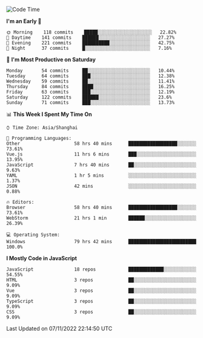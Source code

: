 <!--START_SECTION:waka-->
![Code Time](http://img.shields.io/badge/Code%20Time-1%2C462%20hrs%208%20mins-blue)

**I'm an Early 🐤** 

```text
🌞 Morning    118 commits    █████░░░░░░░░░░░░░░░░░░░░   22.82% 
🌆 Daytime    141 commits    ██████░░░░░░░░░░░░░░░░░░░   27.27% 
🌃 Evening    221 commits    ██████████░░░░░░░░░░░░░░░   42.75% 
🌙 Night      37 commits     █░░░░░░░░░░░░░░░░░░░░░░░░   7.16%

```
📅 **I'm Most Productive on Saturday** 

```text
Monday       54 commits     ██░░░░░░░░░░░░░░░░░░░░░░░   10.44% 
Tuesday      64 commits     ███░░░░░░░░░░░░░░░░░░░░░░   12.38% 
Wednesday    59 commits     ██░░░░░░░░░░░░░░░░░░░░░░░   11.41% 
Thursday     84 commits     ████░░░░░░░░░░░░░░░░░░░░░   16.25% 
Friday       63 commits     ███░░░░░░░░░░░░░░░░░░░░░░   12.19% 
Saturday     122 commits    ██████░░░░░░░░░░░░░░░░░░░   23.6% 
Sunday       71 commits     ███░░░░░░░░░░░░░░░░░░░░░░   13.73%

```


📊 **This Week I Spent My Time On** 

```text
⌚︎ Time Zone: Asia/Shanghai

💬 Programming Languages: 
Other                    58 hrs 40 mins      ██████████████████░░░░░░░   73.61% 
Vue.js                   11 hrs 6 mins       ███░░░░░░░░░░░░░░░░░░░░░░   13.95% 
JavaScript               7 hrs 40 mins       ██░░░░░░░░░░░░░░░░░░░░░░░   9.63% 
YAML                     1 hr 5 mins         ░░░░░░░░░░░░░░░░░░░░░░░░░   1.37% 
JSON                     42 mins             ░░░░░░░░░░░░░░░░░░░░░░░░░   0.88%

🔥 Editors: 
Browser                  58 hrs 40 mins      ██████████████████░░░░░░░   73.61% 
WebStorm                 21 hrs 1 min        ██████░░░░░░░░░░░░░░░░░░░   26.39%

💻 Operating System: 
Windows                  79 hrs 42 mins      █████████████████████████   100.0%

```

**I Mostly Code in JavaScript** 

```text
JavaScript               18 repos            █████████████░░░░░░░░░░░░   54.55% 
HTML                     3 repos             ██░░░░░░░░░░░░░░░░░░░░░░░   9.09% 
Vue                      3 repos             ██░░░░░░░░░░░░░░░░░░░░░░░   9.09% 
TypeScript               3 repos             ██░░░░░░░░░░░░░░░░░░░░░░░   9.09% 
CSS                      3 repos             ██░░░░░░░░░░░░░░░░░░░░░░░   9.09%

```



 Last Updated on 07/11/2022 22:14:50 UTC
<!--END_SECTION:waka-->

<!--
**likaiqiang/likaiqiang** is a ✨ _special_ ✨ repository because its `README.md` (this file) appears on your GitHub profile.

Here are some ideas to get you started:

- 🔭 I’m currently working on ...
- 🌱 I’m currently learning ...
- 👯 I’m looking to collaborate on ...
- 🤔 I’m looking for help with ...
- 💬 Ask me about ...
- 📫 How to reach me: ...
- 😄 Pronouns: ...
- ⚡ Fun fact: ...
-->
